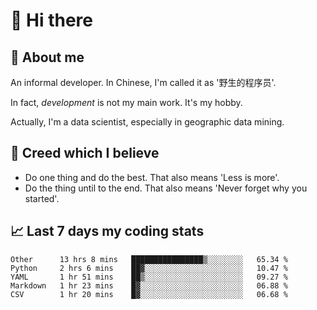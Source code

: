 # 👋 Hi there

## :speech_balloon: About me

An informal developer. In Chinese, I'm called it as '野生的程序员'.

In fact, _development_ is not my main work. It's my hobby.

Actually, I'm a data scientist, especially in geographic data mining.

## :see_no_evil: Creed which I believe

- Do one thing and do the best. That also means 'Less is more'.
- Do the thing until to the end. That also means 'Never forget why you started'.

## :chart_with_upwards_trend: Last 7 days my coding stats

<!--START_SECTION:waka-->
```text
Other      13 hrs 8 mins   ████████████████▒░░░░░░░░   65.34 % 
Python     2 hrs 6 mins    ██▓░░░░░░░░░░░░░░░░░░░░░░   10.47 % 
YAML       1 hr 51 mins    ██▒░░░░░░░░░░░░░░░░░░░░░░   09.27 % 
Markdown   1 hr 23 mins    █▓░░░░░░░░░░░░░░░░░░░░░░░   06.88 % 
CSV        1 hr 20 mins    █▓░░░░░░░░░░░░░░░░░░░░░░░   06.68 % 
```
<!--END_SECTION:waka-->
